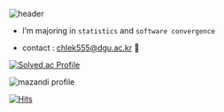 <div align = left>
    
  ![header](https://capsule-render.vercel.app/api?type=Waving&color=0:c4e87d,100:ffe8db&height=280&section=header&text=🦖%20HI!%20I'M%20DAHEE%20🦖&fontSize=70)
  
  
  
- I’m majoring in `statistics` and `software convergence` 
    
- contact : chlek555@dgu.ac.kr 🎈
    
 
    
    
    
    
[![Solved.ac Profile](http://mazassumnida.wtf/api/generate_badge?boj=chlek555)](https://solved.ac/chlek555)

![mazandi profile](http://mazandi.herokuapp.com/api?handle=chlek555&theme=black)
  
    
[![Hits](https://hits.seeyoufarm.com/api/count/incr/badge.svg?url=https%3A%2F%2Fgithub.com%2Fdaheeda&count_bg=%23FCF03D&title_bg=%23000000&icon=github.svg&icon_color=%23FFFFFF&title=HITS&edge_flat=false)](https://hits.seeyoufarm.com)

